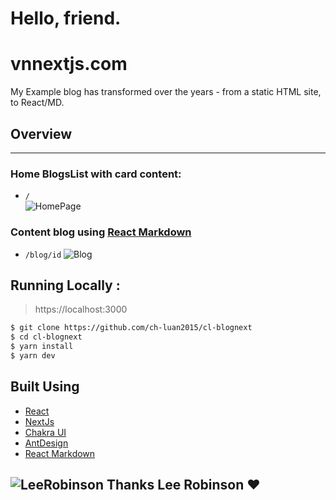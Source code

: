 # Hello, friend.

# vnnextjs.com

My Example blog has transformed over the years - from a static HTML site, to React/MD.

## Overview

---

### Home BlogsList with card content:

- `/`  
  ![HomePage](https://lh3.googleusercontent.com/pw/ACtC-3dGNHDDSgSnY3wu1i-tEbDFiqL2Ec3FSuSGwjsu1TjD6lMxDwYn00aMzF5oZlVcskIbFEVORy1u7uUDjdrUKc391188Tcf3GCNz3y0h-WFmRoteZiatPG6wL6tMj1Ds-P6-lUG8WBl3XE0iNJSxcAWe=w1609-h1328-no?authuser=0)

### Content blog using [React Markdown](https://github.com/mdx-js/mdx)

- `/blog/id`
  ![Blog](https://lh3.googleusercontent.com/_dqeVljswPS8OIw0CO4RdzqSExBfHs6o3_e_jIpmq2aTofcap0gdronGD070e7IR27sfub7-F74BAjXX6n4EotaluEdw5Hs_CnYYDbQri0JTC0pZMXk21lki1PSvGk3Rltqt6j_mhqbTEmYX0o6HDFmR-mY6Xx9er2DEk_R0A2o_Whmgng54iBFFwqQYPBingjD_dX71zMkOFmqRAYv7xivKFQm5YUlT05BvNVf76yfEmP6ARrwP1IM7vEonF0YrtXN35RQOK5hcElo9qDIDC2vdAK10Gp2y_OEj_8Il2K3vWW3R4L1XbmRYZ7ydqmOUVuH0p9tJXslHxgkHSBpGxTUaNJb62aSPti9jTRIxUjIq1YABR6v77A0ksr8CzEAcTmhrYZs-qXLmw9gK0mvYchs4Qfof9wOW940fc7meT6CM-yobdh8bOHFM0iSddDBbLfH5dLZm0-bR6zHnsnMazsTSVRlvpKnq2f4FTphsT04VrWaGaT-TBhnVWablamF_HTU5A_orAsugcW-2sCZ22KIyhb8InhFWb9O9OhrySkgtsAuYxyX49XJndZbNcFoZr21FNPWCNDT47X1ENxDbDRp559qXcgQ4GmZ9_c8XHU3_nWsI_QT5Y_wyu_Oe4osk5jK8RU-2I0dc5fd2BdNNdP_UXTwL4ThxnNNkmeOIzJRWSF012Vc1FcRv17V2=w1456-h1330-no?authuser=0)

## Running Locally :

> https://localhost:3000

```bash
$ git clone https://github.com/ch-luan2015/cl-blognext
$ cd cl-blognext
$ yarn install
$ yarn dev
```

## Built Using

- [React](https://reactjs.org/)
- [NextJs](https://nextjs.org/)
- [Chakra UI](https://chakra-ui.com/)
- [AntDesign](https://ant.design/)
- [React Markdown](https://github.com/remarkjs/react-markdown)

## ![LeeRobinson](https://avatars1.githubusercontent.com/u/9113740?s=400&u=6b5c9843f6d345ee178d1171dd3025610312af35&v=4) Thanks Lee Robinson ❤️
